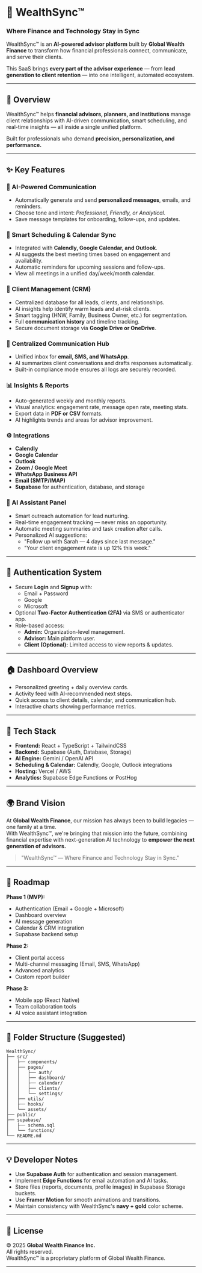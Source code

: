 # 💼 WealthSync™

### Where Finance and Technology Stay in Sync

WealthSync™ is an **AI-powered advisor platform** built by **Global Wealth Finance** to transform how financial professionals connect, communicate, and serve their clients.

This SaaS brings **every part of the advisor experience** — from **lead generation to client retention** — into one intelligent, automated ecosystem.

---

## 🚀 Overview

WealthSync™ helps **financial advisors, planners, and institutions** manage client relationships with AI-driven communication, smart scheduling, and real-time insights — all inside a single unified platform.

Built for professionals who demand **precision, personalization, and performance.**

---

## ✨ Key Features

### 🤖 AI-Powered Communication
- Automatically generate and send **personalized messages**, emails, and reminders.  
- Choose tone and intent: *Professional, Friendly, or Analytical.*  
- Save message templates for onboarding, follow-ups, and updates.

### 📅 Smart Scheduling & Calendar Sync
- Integrated with **Calendly, Google Calendar, and Outlook**.  
- AI suggests the best meeting times based on engagement and availability.  
- Automatic reminders for upcoming sessions and follow-ups.  
- View all meetings in a unified day/week/month calendar.

### 👥 Client Management (CRM)
- Centralized database for all leads, clients, and relationships.  
- AI insights help identify warm leads and at-risk clients.  
- Smart tagging (HNW, Family, Business Owner, etc.) for segmentation.  
- Full **communication history** and timeline tracking.  
- Secure document storage via **Google Drive or OneDrive**.

### 💬 Centralized Communication Hub
- Unified inbox for **email, SMS, and WhatsApp**.  
- AI summarizes client conversations and drafts responses automatically.  
- Built-in compliance mode ensures all logs are securely recorded.

### 📊 Insights & Reports
- Auto-generated weekly and monthly reports.  
- Visual analytics: engagement rate, message open rate, meeting stats.  
- Export data in **PDF or CSV** formats.  
- AI highlights trends and areas for advisor improvement.

### ⚙️ Integrations
- **Calendly**
- **Google Calendar**
- **Outlook**
- **Zoom / Google Meet**
- **WhatsApp Business API**
- **Email (SMTP/IMAP)**
- **Supabase** for authentication, database, and storage

### 🧠 AI Assistant Panel
- Smart outreach automation for lead nurturing.  
- Real-time engagement tracking — never miss an opportunity.  
- Automatic meeting summaries and task creation after calls.  
- Personalized AI suggestions:  
  - "Follow up with Sarah — 4 days since last message."  
  - "Your client engagement rate is up 12% this week."

---

## 🔐 Authentication System
- Secure **Login** and **Signup** with:
  - Email + Password
  - Google
  - Microsoft
- Optional **Two-Factor Authentication (2FA)** via SMS or authenticator app.  
- Role-based access:
  - **Admin:** Organization-level management.
  - **Advisor:** Main platform user.
  - **Client (Optional):** Limited access to view reports & updates.

---

## 🏠 Dashboard Overview
- Personalized greeting + daily overview cards.  
- Activity feed with AI-recommended next steps.  
- Quick access to client details, calendar, and communication hub.  
- Interactive charts showing performance metrics.

---

## 🧩 Tech Stack
- **Frontend:** React + TypeScript + TailwindCSS  
- **Backend:** Supabase (Auth, Database, Storage)  
- **AI Engine:** Gemini / OpenAI API  
- **Scheduling & Calendar:** Calendly, Google, Outlook integrations  
- **Hosting:** Vercel / AWS  
- **Analytics:** Supabase Edge Functions or PostHog  

---

## 🌍 Brand Vision

At **Global Wealth Finance**, our mission has always been to build legacies — one family at a time.  
With WealthSync™, we're bringing that mission into the future, combining financial expertise with next-generation AI technology to **empower the next generation of advisors.**

> "WealthSync™ — Where Finance and Technology Stay in Sync."

---

## 🧾 Roadmap

**Phase 1 (MVP):**
- Authentication (Email + Google + Microsoft)
- Dashboard overview
- AI message generation
- Calendar & CRM integration
- Supabase backend setup

**Phase 2:**
- Client portal access
- Multi-channel messaging (Email, SMS, WhatsApp)
- Advanced analytics
- Custom report builder

**Phase 3:**
- Mobile app (React Native)
- Team collaboration tools
- AI voice assistant integration

---

## 🧱 Folder Structure (Suggested)

```
WealthSync/
├── src/
│   ├── components/
│   ├── pages/
│   │   ├── auth/
│   │   ├── dashboard/
│   │   ├── calendar/
│   │   ├── clients/
│   │   └── settings/
│   ├── utils/
│   ├── hooks/
│   └── assets/
├── public/
├── supabase/
│   ├── schema.sql
│   └── functions/
└── README.md
```

---

## 💡 Developer Notes
- Use **Supabase Auth** for authentication and session management.  
- Implement **Edge Functions** for email automation and AI tasks.  
- Store files (reports, documents, profile images) in Supabase Storage buckets.  
- Use **Framer Motion** for smooth animations and transitions.  
- Maintain consistency with WealthSync's **navy + gold** color scheme.

---

## 🧭 License
© 2025 **Global Wealth Finance Inc.**  
All rights reserved.  
WealthSync™ is a proprietary platform of Global Wealth Finance.

---